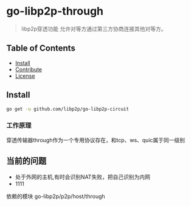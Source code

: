 go-libp2p-through
==================

> libp2p穿透功能 允许对等方通过第三方协商连接其他对等方。


## Table of Contents

- [Install](#install)
- [Contribute](#contribute)
- [License](#license)

## Install

```sh
go get -u github.com/libp2p/go-libp2p-circuit
```
### 工作原理
穿透传输器through作为一个专用协议存在，和tcp、ws、quic属于同一级别


## 当前的问题

- 处于外网的主机,有时会识别NAT失败，把自己识别为内网
- 1111


依赖的模块
go-libp2p/p2p/host/through

